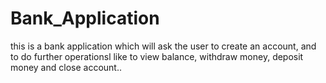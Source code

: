 # Bank_Application
this is a bank application which will ask the user to create an account, and to do further operationsl like to view balance, withdraw money, deposit money and close account..
